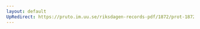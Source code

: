 ```yaml
---
layout: default
UpRedirect: https://pruto.im.uu.se/riksdagen-records-pdf/1872/prot-1872--fk--417/prot-1872--fk--417_078.pdf
---
```


